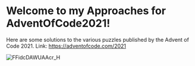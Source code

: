 # Welcome to my Approaches for AdventOfCode2021!

Here are some solutions to the various puzzles published by the Advent of Code 2021.
Link: https://adventofcode.com/2021

![FFidcDAWUAAcr_H](https://user-images.githubusercontent.com/56960039/144923532-6a812530-6e1e-47ef-baeb-d8cdae13091f.jpeg)
